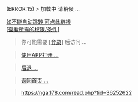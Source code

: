 (ERROR:15) > 加载中 请稍候 …  
  
  
[如不能自动跳转 可点此链接](javascript:void\(0\))  
[[查看所需的权限/条件]](https://nga.178.com/nuke.php?__lib=view_privilege&__act=view&id=414)  
  
> 你可能需要 [[登录]](https://nga.178.com/nuke.php?__lib=login&__act=account&login) 后访问 ...  
  
> [使用APP打开 ...](javascript:void\(0\))  
  
> [后退 ...](javascript:history.go\(-1\))  
  
> [返回首页 ...](http://nga.178.com)  
  
> https://nga.178.com/read.php?tid=36252622
